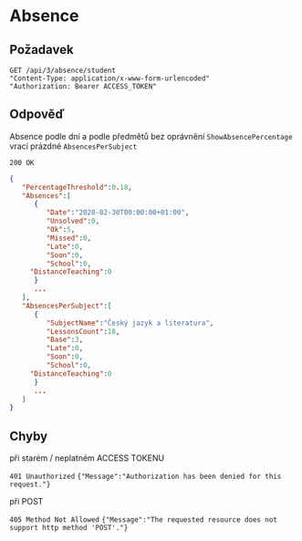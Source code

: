 # Absence

## Požadavek
```
GET /api/3/absence/student
"Content-Type: application/x-www-form-urlencoded"
"Authorization: Bearer ACCESS_TOKEN"
```

## Odpověď

Absence podle dní a podle předmětů
bez oprávnění ```ShowAbsencePercentage``` vrací prázdné ```AbsencesPerSubject```

```200 OK```
``` json
{
   "PercentageThreshold":0.18,
   "Absences":[
      {
         "Date":"2020-02-30T00:00:00+01:00",
         "Unsolved":0,
         "Ok":5,
         "Missed":0,
         "Late":0,
         "Soon":0,
         "School":0,
	 "DistanceTeaching":0
      }
	  ...
   ],
   "AbsencesPerSubject":[
      {
         "SubjectName":"Český jazyk a literatura",
         "LessonsCount":18,
         "Base":3,
         "Late":0,
         "Soon":0,
         "School":0,
	 "DistanceTeaching":0
      }
	  ...
   ]
}
```

## Chyby

při starém / neplatném ACCESS TOKENU

```401 Unauthorized```
```{"Message":"Authorization has been denied for this request."}```

při POST

```405 Method Not Allowed```
```{"Message":"The requested resource does not support http method 'POST'."} ```




